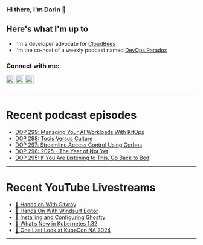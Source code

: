 ### Hi there, I'm Darin 👋

## Here's what I'm up to
- I'm a developer advocate for [CloudBees][cloudbees-website]
- I'm the co-host of a weekly podcast named [DevOps Paradox][dop-website]

### Connect with me:

[<img align="left" alt="darinpope | Twitter" width="22px" src="https://cdn.jsdelivr.net/npm/simple-icons@v3/icons/twitter.svg" />][twitter]
[<img align="left" alt="darinpope | LinkedIn" width="22px" src="https://cdn.jsdelivr.net/npm/simple-icons@v3/icons/linkedin.svg" />][linkedin]
[<img align="left" alt="darinpope | Instagram" width="22px" src="https://cdn.jsdelivr.net/npm/simple-icons@v3/icons/instagram.svg" />][instagram]

<br />
<br />

---

# Recent podcast episodes
<!-- BLOG-POST-LIST:START -->
- [DOP 299: Managing Your AI Workloads With KitOps](https://www.devopsparadox.com/episodes/managing-your-ai-workloads-with-kitops-299/)
- [DOP 298: Tools Versus Culture](https://www.devopsparadox.com/episodes/tools-versus-culture-298/)
- [DOP 297: Streamline Access Control Using Cerbos](https://www.devopsparadox.com/episodes/streamline-access-control-using-cerbos-297/)
- [DOP 296: 2025 - The Year of Not Yet](https://www.devopsparadox.com/episodes/2025-the-year-of-not-yet-296/)
- [DOP 295: If You Are Listening to This, Go Back to Bed](https://www.devopsparadox.com/episodes/if-you-are-listening-to-this-go-back-to-bed-295/)
<!-- BLOG-POST-LIST:END -->

---

# Recent YouTube Livestreams
<!-- YOUTUBE:START -->
- [🔴 Hands on With Gitxray](https://www.youtube.com/watch?v=5Ouic3MSSuo)
- [🔴 Hands On With Windsurf Editor](https://www.youtube.com/watch?v=7R-vmTqyRuU)
- [🔴 Installing and Configuring Ghostty](https://www.youtube.com/watch?v=dc3lboqpwH0)
- [🔴 What’s New in Kubernetes 1.32](https://www.youtube.com/watch?v=IdfLZuWf6-w)
- [🔴 One Last Look at KubeCon NA 2024](https://www.youtube.com/watch?v=basPug2EINM)
<!-- YOUTUBE:END -->

---


[website]: https://www.darinpope.com/
[twitter]: https://twitter.com/darinpope
[youtube]: https://youtube.com/darinpope
[instagram]: https://instagram.com/darinpope
[linkedin]: https://linkedin.com/in/darinpope
[cloudbees-website]: https://www.cloudbees.com/
[dop-website]: https://www.devopsparadox.com/

<!--
**darinpope/darinpope** is a ✨ _special_ ✨ repository because its `README.md` (this file) appears on your GitHub profile.

Here are some ideas to get you started:

- 🔭 I’m currently working on ...
- 🌱 I’m currently learning ...
- 👯 I’m looking to collaborate on ...
- 🤔 I’m looking for help with ...
- 💬 Ask me about ...
- 📫 How to reach me: ...
- 😄 Pronouns: ...
- ⚡ Fun fact: ...
-->
